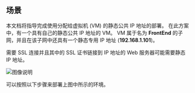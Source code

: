 ## <a name="scenario"></a>场景
本文档将指导完成使用分配给虚拟机 (VM) 的静态公共 IP 地址的部署。 在此方案中，有一个具有自己的静态公共 IP 地址的 VM。 VM 属于名为 **FrontEnd** 的子网，并且在该子网中还具有一个静态专用 IP 地址 (**192.168.1.101**)。

需要 SSL 连接并且其中的 SSL 证书链接到 IP 地址的 Web 服务器可能需要静态 IP 地址。 

![图像说明](./media/virtual-network-deploy-static-pip-scenario-include/figure1.png)

可以按照以下步骤来部署上图中所示的环境。


